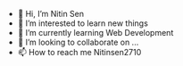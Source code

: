 - 👋 Hi, I’m Nitin Sen
- 👀 I’m interested to learn new things
- 🌱 I’m currently learning Web Development
- 💞️ I’m looking to collaborate on ...
- 📫 How to reach me Nitinsen2710

<!---
Nitinsen2710/Nitinsen2710 is a ✨ special ✨ repository because its `README.md` (this file) appears on your GitHub profile.
You can click the Preview link to take a look at your changes.
--->
